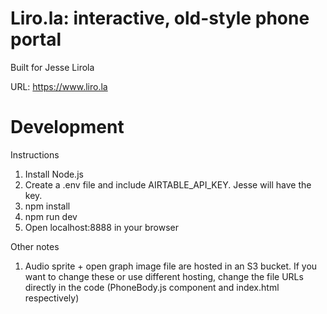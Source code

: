 # Liro.la: interactive, old-style phone portal

Built for Jesse Lirola

URL: https://www.liro.la

# Development

Instructions
1. Install Node.js
2. Create a .env file and include AIRTABLE_API_KEY. Jesse will have the key.
3. npm install
4. npm run dev
5. Open localhost:8888 in your browser

Other notes
1. Audio sprite + open graph image file are hosted in an S3 bucket. If you want to change these or use different hosting, change the file URLs directly in the code (PhoneBody.js component and index.html respectively)
